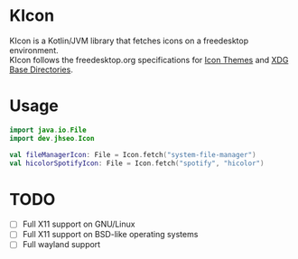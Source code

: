 # KIcon
KIcon is a Kotlin/JVM library that fetches icons on a freedesktop environment.  
KIcon follows the freedesktop.org specifications for [Icon Themes](https://specifications.freedesktop.org/icon-theme-spec/icon-theme-spec-latest.html) and [XDG Base Directories](https://specifications.freedesktop.org/basedir-spec/basedir-spec-latest.html).

# Usage
```kotlin
import java.io.File
import dev.jhseo.Icon

val fileManagerIcon: File = Icon.fetch("system-file-manager")
val hicolorSpotifyIcon: File = Icon.fetch("spotify", "hicolor")
```

# TODO
- [ ] Full X11 support on GNU/Linux  
- [ ] Full X11 support on BSD-like operating systems  
- [ ] Full wayland support  